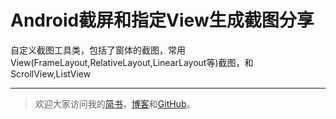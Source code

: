 # Android截屏和指定View生成截图分享

自定义截图工具类，包括了窗体的截图，常用View(FrameLayout,RelativeLayout,LinearLayout等)截图，和ScrollView,ListView
















---
> 欢迎大家访问我的[简书](http://www.jianshu.com/u/64f479a1cef7)，[博客](http://wanit.me/)和[GitHub](https://github.com/PingerOne)。
